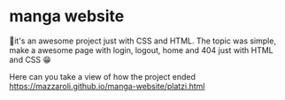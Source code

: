 # manga website
💚it's an awesome project just with CSS and HTML. The topic was simple, make a awesome page with login, logout, home and 404 just with HTML and CSS 😁

Here can you take a view of how the project ended https://mazzaroli.github.io/manga-website/platzi.html

